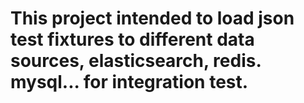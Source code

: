 # This project intended to load json test fixtures to different data sources, elasticsearch, redis. mysql... for integration test.  


 
